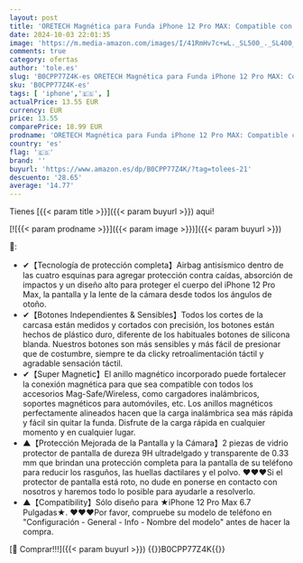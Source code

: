 ```yaml
---
layout: post
title: 'ORETECH Magnética para Funda iPhone 12 Pro MAX: Compatible con mag/Safe  con [2X Protector de Pantalla] Antichoque Antigolpes Anti-Arañazos Case para Carcasa iPhone 12 Pro MAX 6 7" Transparente'
date: 2024-10-03 22:01:35
image: 'https://m.media-amazon.com/images/I/41RmHv7c+wL._SL500_._SL400_.jpg'
comments: true
category: ofertas
author: 'tole.es'
slug: 'B0CPP77Z4K-es ORETECH Magnética para Funda iPhone 12 Pro MAX: Compatible...'
sku: 'B0CPP77Z4K-es'
tags: [ 'iphone','🇪🇸', ]
actualPrice: 13.55 EUR
currency: EUR
price: 13.55
comparePrice: 18.99 EUR
prodname: 'ORETECH Magnética para Funda iPhone 12 Pro MAX: Compatible con mag/Safe  con [2X Protector de Pantalla] Antichoque Antigolpes Anti-Arañazos Case para Carcasa iPhone 12 Pro MAX 6 7" Transparente'
country: 'es'
flag: '🇪🇸'
brand: ''
buyurl: 'https://www.amazon.es/dp/B0CPP77Z4K/?tag=tolees-21'
descuento: '28.65'
average: '14.77'
---
```


Tienes [{{< param title >}}]({{< param buyurl >}}) aqui!

[![{{< param prodname >}}]({{< param image >}})]({{< param buyurl >}})

🔎:

- ✔【Tecnología de protección completa】Airbag antisísmico dentro de las cuatro esquinas para agregar protección contra caídas, absorción de impactos y un diseño alto para proteger el cuerpo del iPhone 12 Pro Max, la pantalla y la lente de la cámara desde todos los ángulos de otoño.
- ✔【Botones Independientes & Sensibles】Todos los cortes de la carcasa están medidos y cortados con precisión, los botones están hechos de plástico duro, diferente de los habituales botones de silicona blanda. Nuestros botones son más sensibles y más fácil de presionar que de costumbre, siempre te da clicky retroalimentación táctil y agradable sensación táctil.
- ✔【Super Magnetic】El anillo magnético incorporado puede fortalecer la conexión magnética para que sea compatible con todos los accesorios Mag-Safe/Wireless, como cargadores inalámbricos, soportes magnéticos para automóviles, etc. Los anillos magnéticos perfectamente alineados hacen que la carga inalámbrica sea más rápida y fácil sin quitar la funda. Disfrute de la carga rápida en cualquier momento y en cualquier lugar.
- ▲【Protección Mejorada de la Pantalla y la Cámara】2 piezas de vidrio protector de pantalla de dureza 9H ultradelgado y transparente de 0.33 mm que brindan una protección completa para la pantalla de su teléfono para reducir los rasguños, las huellas dactilares y el polvo. ❤❤❤Si el protector de pantalla está roto, no dude en ponerse en contacto con nosotros y haremos todo lo posible para ayudarle a resolverlo.
- ▲【Compatibility】Sólo diseño para ★iPhone 12 Pro Max 6.7 Pulgadas★. ❤❤❤Por favor, compruebe su modelo de teléfono en "Configuración - General - Info - Nombre del modelo" antes de hacer la compra.

[🛒 Comprar!!!]({{< param buyurl >}})
{{<world>}}B0CPP77Z4K{{</world>}}
